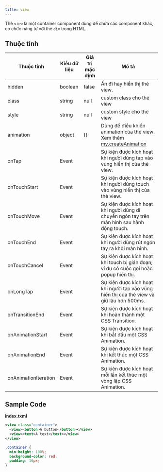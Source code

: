 ```yaml
---
title: view
---
```


Thẻ `view` là một container component dùng để chứa các component khác, có chức năng tự với thẻ `div` trong HTML. 

## Thuộc tính

| Thuộc tính           | Kiểu dữ liệu | Giá trị mặc định | Mô tả                                                                                                      |
| -------------------- | ------------ | ---------------- | ---------------------------------------------------------------------------------------------------------- |
| hidden               | boolean      | false            | Ẩn đi hay hiển thị thẻ view.                                                                               |
| class                | string       | null             | custom class cho thẻ view                                                                                  |
| style                | string       | null             | custom style cho thẻ view                                                                                  |
| animation            | object       | {}               | Dùng để điều khiển animation của thẻ view. Xem thêm [my.createAnimation](/docs/api/ui/animation/animation) |
| onTap                | Event        |                  | Sự kiện được kích hoạt khi người dùng tap vào vùng hiển thị của thẻ view.                                  |
| onTouchStart         | Event        |                  | Sự kiện được kích hoạt khi người dùng touch vào vùng hiển thị của thẻ view.                                |
| onTouchMove          | Event        |                  | Sự kiện được kích hoạt khi người dùng di chuyển ngón tay trên màn hình sau hành động touch.                |
| onTouchEnd           | Event        |                  | Sự kiện được kích hoạt khi người dùng rút ngón tay ra khỏi màn hình.                                       |
| onTouchCancel        | Event        |                  | Sự kiện được kích hoạt khi touch bị gián đoạn; ví dụ có cuộc gọi hoặc popup hiển thị.                      |
| onLongTap            | Event        |                  | Sự kiện được kích hoạt khi người tap vào vùng hiển thị của thẻ view và giữ lâu hơn 500ms.                  |
| onTransitionEnd      | Event        |                  | Sự kiện được kích hoạt khi hoàn thành một CSS Transition.                                                  |
| onAnimationStart     | Event        |                  | Sự kiện được kích hoạt khi bắt đầu một CSS Animation.                                                      |
| onAnimationEnd       | Event        |                  | Sự kiện được kích hoạt khi kết thúc một CSS Animation.                                                     |
| onAnimationIteration | Event        |                  | Sự kiện được kích hoạt mỗi lần kết thúc một vòng lặp CSS Animation.                                        |

## Sample Code

**index.txml**

```xml
<view class="container">
  <view><button>A button</button></view>
  <view><text>A text</text></view>
</view>
```

```css
.container {
  min-height: 100%;
  background-color: red;
  padding: 16px;
}
```

